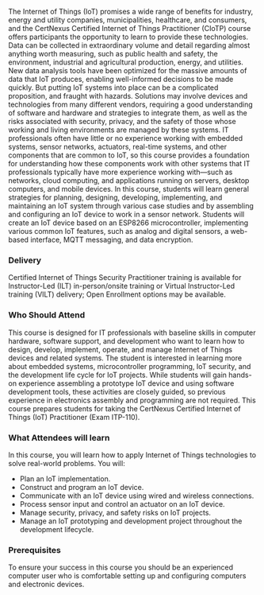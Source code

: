 <!-- CIoTP-->


The Internet of Things (IoT) promises a wide range of benefits for industry, energy and utility companies, municipalities, healthcare, and consumers, and the CertNexus Certified Internet of Things Practitioner (CIoTP) course offers participants the opportunity to learn to provide these technologies. Data can be collected in extraordinary volume and detail regarding almost anything worth measuring, such as public health and safety, the environment, industrial and agricultural production, energy, and utilities. New data analysis tools have been optimized for the massive amounts of data that IoT produces, enabling well-informed decisions to be made quickly.
But putting IoT systems into place can be a complicated proposition, and fraught with hazards. Solutions may involve devices and technologies from many different vendors, requiring a good understanding of software and hardware and strategies to integrate them, as well as the risks associated with security, privacy, and the safety of those whose working and living environments are managed by these systems.
IT professionals often have little or no experience working with embedded systems, sensor networks, actuators, real-time systems, and other components that are common to IoT, so this course provides a foundation for understanding how these components work with other systems that IT professionals typically have more experience working with—such as networks, cloud computing, and applications running on servers, desktop computers, and mobile devices.
In this course, students will learn general strategies for planning, designing, developing, implementing, and maintaining an IoT system through various case studies and by assembling and configuring an IoT device to work in a sensor network. Students will create an IoT device based on an ESP8266 microcontroller, implementing various common IoT features, such as analog and digital sensors, a web-based interface, MQTT messaging, and data encryption.

### Delivery

 Certified Internet of Things Security Practitioner training is available for Instructor-Led (ILT) in-person/onsite training or Virtual Instructor-Led training (VILT) delivery; Open Enrollment options may be available.


### Who Should Attend

This course is designed for IT professionals with baseline skills in computer hardware, software support, and development who want to learn how to design, develop, implement, operate, and manage Internet of Things devices and related systems. The student is interested in learning more about embedded systems, microcontroller programming, IoT security, and the development life cycle for IoT projects.
While students will gain hands-on experience assembling a prototype IoT device and using software development tools, these activities are closely guided, so previous experience in electronics assembly and programming are not required. This course prepares students for taking the CertNexus Certified Internet of Things (IoT) Practitioner (Exam ITP-110).


### What Attendees will learn

In this course, you will learn how to apply Internet of Things technologies to solve real-world problems. You will:
- Plan an IoT implementation.
- Construct and program an IoT device.
- Communicate with an IoT device using wired and wireless connections.
- Process sensor input and control an actuator on an IoT device.
- Manage security, privacy, and safety risks on IoT projects.
- Manage an IoT prototyping and development project throughout the development lifecycle.

### Prerequisites

To ensure your success in this course you should be an experienced computer user who is comfortable setting up and configuring computers and electronic devices.
